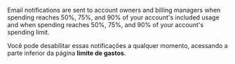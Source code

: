 Email notifications are sent to account owners and billing managers when spending reaches 50%, 75%, and 90% of your account's included usage and when spending reaches 50%, 75%, and 90% of your account's spending limit.

Você pode desabilitar essas notificações a qualquer momento, acessando a parte inferior da página **limite de gastos**.